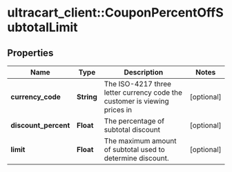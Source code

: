 # ultracart_client::CouponPercentOffSubtotalLimit

## Properties
Name | Type | Description | Notes
------------ | ------------- | ------------- | -------------
**currency_code** | **String** | The ISO-4217 three letter currency code the customer is viewing prices in | [optional] 
**discount_percent** | **Float** | The percentage of subtotal discount | [optional] 
**limit** | **Float** | The maximum amount of subtotal used to determine discount. | [optional] 


